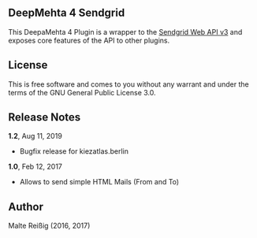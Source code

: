 ## DeepMehta 4 Sendgrid

This DeepaMehta 4 Plugin is a wrapper to the [Sendgrid Web API v3](https://sendgrid.com/docs/API_Reference/Web_API_v3/index.html) and exposes core features of the API to other plugins.

## License

This is free software and comes to you without any warrant and under the terms of the GNU General Public License 3.0.

## Release Notes

**1.2**, Aug 11, 2019

* Bugfix release for kiezatlas.berlin

**1.0**, Feb 12, 2017

* Allows to send simple HTML Mails (From and To)

## Author

Malte Reißig (2016, 2017)

